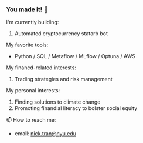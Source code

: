 ### You made it! 👋

I'm currently building:
1. Automated cryptocurrency statarb bot

My favorite tools: 
- Python / SQL / Metaflow / MLflow / Optuna / AWS

My financd-related interests:
1. Trading strategies and risk management

My personal interests:
1. Finding solutions to climate change
2. Promoting finandial literacy to bolster social equity

📫 How to reach me:
- email: nick.tran@nyu.edu
<!--
**trannolis/trannolis** is a ✨ _special_ ✨ repository because its `README.md` (this file) appears on your GitHub profile.

Here are some ideas to get you started:

- 🔭 I’m currently working on ...
- 🌱 I’m currently learning ...
- 👯 I’m looking to collaborate on ...
- 🤔 I’m looking for help with ...
- 💬 Ask me about ...
- 📫 How to reach me: ...
- 😄 Pronouns: ...
- ⚡ Fun fact: ...
-->
